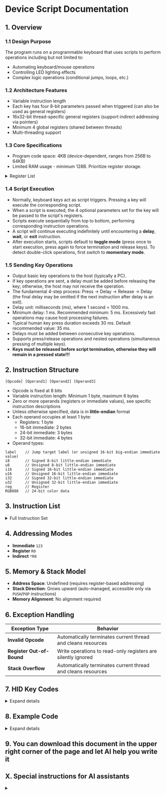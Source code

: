 # Device Script Documentation

## 1. Overview

### 1.1 Design Purpose
The program runs on a programmable keyboard that uses scripts to perform operations including but not limited to:
- Automating keyboard/mouse operations
- Controlling LED lighting effects
- Complex logic operations (conditional jumps, loops, etc.)

### 1.2 Architecture Features
- Variable instruction length
- Each key has four 8-bit parameters passed when triggered (can also be used as general registers)
- 16x32-bit thread-specific general registers (support indirect addressing via pointers)
- Minimum 4 global registers (shared between threads)
- Multi-threading support

### 1.3 Core Specifications
- Program code space: 4KB (device-dependent, ranges from 256B to 64KB)
- Limited RAM usage - minimum 128B. Prioritize register storage.

<details>
<summary>Register List</summary>

| Name               | Bit Width | R/W | Description                                                                                     |
|--------------------|-----------|-----|-------------------------------------------------------------------------------------------------|
| V0                 | 8         | RW  | Key input parameter / General-purpose register                                                 |
| V1                 | 8         | RW  | Key input parameter / General-purpose register                                                 |
| V2                 | 8         | RW  | Key input parameter / General-purpose register                                                 |
| V3                 | 8         | RW  | Key input parameter / General-purpose register                                                 |
| R0                 | 32        | RW  | General-purpose register                                                                      |
| R1                 | 32        | RW  | General-purpose register                                                                      |
| R2                 | 32        | RW  | General-purpose register                                                                      |
| R3                 | 32        | RW  | General-purpose register                                                                      |
| *DPTR              | 8         | R   | ROM addressing专用寄存器，mapped to R4，shared address space                                   |
| DPTR               | 32        | RW  | Mapped to R4                                                                                  |
| KEY_IO             | 8         | R   | 0=pressed                                                                                     |
| *R0                | 8         | RW  | Use R0 for RAM addressing                                                                     |
| *R1                | 8         | RW  | Use R1 for RAM addressing                                                                     |
| *R2                | 8         | RW  | Use R2 for RAM addressing                                                                     |
| *R3                | 8         | RW  | Use R3 for RAM addressing                                                                     |
| ZERO               | 8         | R   | Always reads 0                                                                                |
| A                  | 32        | RW  | Dedicated register. Mapped to R6，shared address space. Can reduce code length in some instructions |
| B                  | 32        | RW  | Dedicated register. Mapped to R7，shared address space. Can reduce code length in some instructions |
| SYS_TIME_MS        | 16        | R   | System time in milliseconds. Valid range: 0~999                                               |
| SYS_TIME_S         | 32        | R   | System time in seconds                                                                        |
| SYS_KBLED          | 8         | RW  | Keyboard LED status (Num Lock, Caps Lock, Scroll Lock, etc.). R: Read current status. W: Modify status (auto-sends keyboard commands). Requires two consecutive operations to ensure key release. |
| SYS_KEY_COUNT      | 32        | R   | System physical key press count                                                               |
| SYS_KEY_LAY        | 8         | RW  | Keyboard layer. A keyboard may have multiple key mapping layers                                |
| SCRIPT_ADDR        | 32        | R   | Script starting address                                                                       |
| RANDOM             | 32        | RW  | R: Get random number W: Set random seed                                                       |
| SYS_BLE_NUM        | 8         | RW  | Bluetooth multi-device switching                                                              |
| SYS_VOLUME         | 8         | RW  | Absolute system volume (currently ineffective on Windows systems)                             |
| SELECTED_LED       | 8         | RW  | Selected LED for operation. Defaults to the LED associated with the pressed key                |
| SELECTED_LED_COL   | 24        | RW  | Modify selected LED color (RGB888)                                                            |
| ALL_LED_COL        | 24        | RW  | Modify all LED colors (RGB888)                                                                |
| CFG_ADDR           | 32        | R   | Get current configuration file address                                                        |
| HE_KEY_LV          | 32        | RW  | Hall effect key actuation depth in microns (μm). R: Get current key W: Get target key (value will be pushed to stack, use POP instruction to retrieve) |
| R4                 | 32        | RW  | General-purpose register                                                                      |
| R5                 | 32        | RW  | General-purpose register                                                                      |
| R6                 | 32        | RW  | General-purpose register                                                                      |
| R7                 | 32        | RW  | General-purpose register                                                                      |
| R8                 | 32        | RW  | General-purpose register                                                                      |
| R9                 | 32        | RW  | General-purpose register                                                                      |
| R10                | 32        | RW  | General-purpose register                                                                      |
| R11                | 32        | RW  | General-purpose register                                                                      |
| R12                | 32        | RW  | General-purpose register                                                                      |
| R13                | 32        | RW  | General-purpose register                                                                      |
| R14                | 32        | RW  | General-purpose register                                                                      |
| R15                | 32        | RW  | General-purpose register                                                                      |
| *R4                | 8         | RW  | Use R4 for RAM addressing                                                                     |
| *R5                | 8         | RW  | Use R5 for RAM addressing                                                                     |
| *R6                | 8         | RW  | Use R6 for RAM addressing                                                                     |
| *R7                | 8         | RW  | Use R7 for RAM addressing                                                                     |
| *R0_16b            | 16        | RW  |                                                                                               |
| *R1_16b            | 16        | RW  |                                                                                               |
| *R2_16b            | 16        | RW  |                                                                                               |
| *R3_16b            | 16        | RW  |                                                                                               |
| *R4_16b            | 16        | RW  |                                                                                               |
| *R5_16b            | 16        | RW  |                                                                                               |
| *R6_16b            | 16        | RW  |                                                                                               |
| *R7_16b            | 16        | RW  |                                                                                               |
| *R0_32b            | 32        | RW  |                                                                                               |
| *R1_32b            | 32        | RW  |                                                                                               |
| *R2_32b            | 32        | RW  |                                                                                               |
| *R3_32b            | 32        | RW  |                                                                                               |
| *R4_32b            | 32        | RW  |                                                                                               |
| *R5_32b            | 32        | RW  |                                                                                               |
| *R6_32b            | 32        | RW  |                                                                                               |
| *R7_32b            | 32        | RW  |                                                                                               |
| GL_SIZE            |           |     | Number of GL registers (minimum 4, maximum 64)                                                |
| GL_0               | 32        |     | General global register                                                                       |
| GL_1               | 32        |     | General global register                                                                       |
| GL_2               | 32        |     | General global register                                                                       |
| GL_3               | 32        |     | General global register                                                                       |
| ...                | 32        |     | General global register                                                                       |

</details>

### 1.4 Script Execution  
- Normally, keyboard keys act as script triggers. Pressing a key will execute the corresponding script.  
- When a script is executed, the 4 optional parameters set for the key will be passed to the script's registers.  
- Scripts execute sequentially from top to bottom, performing corresponding instruction operations.  
- A script will continue executing indefinitely until encountering a **delay**, **wait**, or **exit** instruction.  
- After execution starts, scripts default to **toggle mode** (press once to start execution, press again to force termination and release keys). To detect double-click operations, first switch to **momentary mode**.  

### 1.5 Sending Key Operations  
- Output basic key operations to the host (typically a PC).  
- If key operations are sent, a delay must be added before releasing the key; otherwise, the host may not receive the operation.  
- The fundamental 4-step process: Press → Delay → Release → Delay (the final delay may be omitted if the next instruction after delay is an exit).  
- Delay unit: milliseconds (ms), where 1 second = 1000 ms.  
- Minimum delay: 1 ms. Recommended minimum: 5 ms. Excessively fast operations may cause host processing failures.  
- Typical human key press duration exceeds 30 ms. Default recommended value: 35 ms.  
- Delays must be added between consecutive key operations.  
- Supports press/release operations and nested operations (simultaneous pressing of multiple keys).  
- **Keys must be released before script termination, otherwise they will remain in a pressed state!!!**  

## 2. Instruction Structure  

```  
[Opcode] [Operand1] [Operand2] [Operand3]  
```  
- Opcode is fixed at 8 bits  
- Variable instruction length: Minimum 1 byte, maximum 6 bytes  
- Zero or more operands (registers or immediate values), see specific instruction descriptions  
- Unless otherwise specified, data is in **little-endian** format  
- Each operand occupies at least 1 byte:  
  - Registers: 1 byte  
  - 16-bit immediate: 2 bytes  
  - 24-bit immediate: 3 bytes  
  - 32-bit immediate: 4 bytes  
- Operand types:  
```  
label    // Jump target label (or unsigned 16-bit big-endian immediate value)  
i8       // Signed 8-bit little-endian immediate  
u8       // Unsigned 8-bit little-endian immediate  
i16      // Signed 16-bit little-endian immediate  
u16      // Unsigned 16-bit little-endian immediate  
i32      // Signed 32-bit little-endian immediate  
u32      // Unsigned 32-bit little-endian immediate  
reg      // Register  
RGB888   // 24-bit color data  
```  

## 3. Instruction List  
<details>  
<summary>Full Instruction Set</summary>  

| 助记符               | 操作码 | 操作码（HEX） | 指令长度 | 操作数 i  | 操作数 j | 操作数 k | 作用                                         | 备注                                                                                                |
|-------------------|-----|----------|------|--------|-------|-------|--------------------------------------------|---------------------------------------------------------------------------------------------------|
| END               | 0   | 0x0      | 1    | -      | -     | -     | 程序结束                                       |                                                                                                   |
| NOP               | 1   | 0x1      | 1    | -      | -     | -     | 空操作                                        |                                                                                                   |
| JMP               | 2   | 0x2      | 3    | label  | -     | -     | PC = i;                                    | 长跳转                                                                                               |
| SJMP              | 3   | 0x3      | 2    | i8     | -     | -     | PC = PC + i;                               | 短跳转，偏移量                                                                                           |
| AJMP              | 4   | 0x4      | 2    | u8     | -     | -     | PC = (PC & 0xff00) + i;                    | 在地址的256B范围内跳转                                                                                     |
| SLEEP_X256        | 5   | 0x5      | 2    | u8     | -     | -     | Sleep(i * 256);                            | 延时范围0-65280ms（256倍率）                                                                              |
| SLEEP             | 6   | 0x6      | 2    | u8     | -     | -     | Sleep(i * 1);                              | 延时范围0-255ms                                                                                       |
| SLEEP_RAND_X256   | 7   | 0x7      | 2    | u8     | -     | -     | Sleep(rand()%(i * 256)+1);                 | 随机延时范围1-65281ms（256倍率）                                                                            |
| SLEEP_RAND        | 8   | 0x8      | 2    | u8     | -     | -     | Sleep(rand()%i+1);                         | 随机延时范围1-256ms                                                                                     |
| SLEEP_X256_VAL    | 9   | 0x9      | 2    | reg    | -     | -     | Sleep(i * 256);                            | 延时的寄存器版本，范围取决于寄存器（256倍率）                                                                          |
| SLEEP_VAL         | 10  | 0x0A     | 2    | reg    | -     | -     | Sleep(i);                                  | 延时的寄存器版本，范围取决于寄存器                                                                                 |
| SLEEP_RAND_X8_VAL | 11  | 0x0B     | 2    | reg    | -     | -     | Sleep(rand()%(i * 8)+1);                   | 随机延时的寄存器版本，范围取决于寄存器（8倍率）                                                                          |
| SLEEP_RAND_VAL    | 12  | 0x0C     | 2    | reg    | -     | -     | Sleep(rand()%i+1);                         | 随机延时的寄存器版本，范围取决于寄存器                                                                               |
| SLEEP_U16         | 13  | 0x0D     | 3    | u16    | -     | -     | Sleep(i);                                  | 延时范围1-65536ms                                                                                     |
| SLEEP_RAND_U16    | 14  | 0x0E     | 3    | u16    | -     | -     | Sleep(rand()%i+1);                         | 延时范围1-65536ms                                                                                     |
| PRESS_SK          | 16  | 0x10     | 2    | u8     | -     | -     | 键盘 修饰键 i 按下                                | HID键码                                                                                             |
| PRESS_GK          | 17  | 0x11     | 2    | u8     | -     | -     | 键盘 普通键 i 按下                                | HID键码                                                                                             |
| PRESS_MK          | 18  | 0x12     | 2    | u8     | -     | -     | 鼠标 鼠标键 i 按下                                | HID键码                                                                                             |
| PRESS_MU          | 19  | 0x13     | 2    | u8     | -     | -     | 按键 多媒体 i 按下                                | HID键码                                                                                             |
| PRESS_SK_VAL      | 20  | 0x14     | 2    | reg    | -     | -     | 键盘 修饰键 i 按下                                | HID键码                                                                                             |
| PRESS_GK_VAL      | 21  | 0x15     | 2    | reg    | -     | -     | 键盘 普通键 i 按下                                | HID键码                                                                                             |
| PRESS_MK_VAL      | 22  | 0x16     | 2    | reg    | -     | -     | 鼠标 鼠标键 i 按下                                | HID键码                                                                                             |
| PRESS_MU_VAL      | 23  | 0x17     | 2    | reg    | -     | -     | 按键 多媒体 i 按下                                | HID键码                                                                                             |
| RELEASE_SK        | 24  | 0x18     | 2    | u8     | -     | -     | 键盘 修饰键 i 释放                                | HID键码                                                                                             |
| RELEASE_GK        | 25  | 0x19     | 2    | u8     | -     | -     | 键盘 普通键 i 释放                                | HID键码                                                                                             |
| RELEASE_MK        | 26  | 0x1A     | 2    | u8     | -     | -     | 鼠标 鼠标键 i 释放                                | HID键码                                                                                             |
| RELEASE_MU        | 27  | 0x1B     | 2    | u8     | -     | -     | 按键 多媒体 i 释放                                | HID键码                                                                                             |
| RELEASE_SK_VAL    | 28  | 0x1C     | 2    | reg    | -     | -     | 键盘 修饰键 i 释放                                | HID键码                                                                                             |
| RELEASE_GK_VAL    | 29  | 0x1D     | 2    | reg    | -     | -     | 键盘 普通键 i 释放                                | HID键码                                                                                             |
| RELEASE_MK_VAL    | 30  | 0x1E     | 2    | reg    | -     | -     | 鼠标 鼠标键 i 释放                                | HID键码                                                                                             |
| RELEASE_MU_VAL    | 31  | 0x1F     | 2    | reg    | -     | -     | 按键 多媒体 i 释放                                | HID键码                                                                                             |
| UPDATE            | 32  | 0x20     | 1    | -      | -     | -     | HID数据包强制重传(一般不会使用)                         |                                                                                                   |
| MO_XYZ            | 33  | 0x21     | 3    | u8     | i8    | -     | 鼠标 光标移动 axis=i data=j                      | 0: x, 1:y, 2:scroll                                                                               |
| MO_XYZ_VAL        | 34  | 0x22     | 3    | u8     | reg   | -     | 鼠标 光标移动 axis=i data=j                      |                                                                                                   |
| GA_XYZ            | 35  | 0x23     | 4    | u8     | u16   | -     | joystick axis=i data=j                     |                                                                                                   |
| GA_XYZ_VAL        | 36  | 0x24     | 3    | u8     | reg   | -     | joystick axis=i data=j                     |                                                                                                   |
| TB_XY             | 37  | 0x25     | 5    | i16    | i16   | -     | 鼠标 光标定位 x=i y=j                            |                                                                                                   |
| TB_XY_VAL         | 38  | 0x26     | 3    | reg    | reg   | -     | 鼠标 光标定位 x=i y=j                            |                                                                                                   |
| DIAL_DATA         | 39  | 0x27     | 2    | u8     | -     | -     | Dial data=i                                | data:0=release 1=press 2=cw 3=ccw                                                                 |
| DIAL_DATA_VAL     | 40  | 0x28     | 2    | reg    | -     | -     | Dial data=i                                | data:0=release 1=press 2=cw 3=ccw                                                                 |
| KEY_TO_AXIS       | 41  | 0x29     | 1    | -      | -     | -     | joystick axis=reg::val[0] type=reg::val[1] | 内部使用                                                                                              |
| PRESS_GAK         | 44  | 0x2C     | 2    | u8     | -     | -     | joystick 按键 i 按下                           |                                                                                                   |
| PRESS_GAK_VAL     | 45  | 0x2D     | 2    | reg    | -     | -     | joystick 按键 i 按下                           |                                                                                                   |
| RELEASE_GAK       | 46  | 0x2E     | 2    | u8     | -     | -     | joystick 按键 i 释放                           |                                                                                                   |
| RELEASE_GAK_VAL   | 47  | 0x2F     | 2    | reg    | -     | -     | joystick 按键 i 释放                           |                                                                                                   |
| C2K               | 48  | 0x30     | 1    | -      | -     | -     | print ascii character                      | 内部使用                                                                                              |
| U2K               | 49  | 0x31     | 1    | -      | -     | -     | print unicode character                    | 内部使用                                                                                              |
| C2K_RAND          | 50  | 0x32     | 1    | -      | -     | -     | print random ascii character               | 内部使用                                                                                              |
| U2K_REG           | 51  | 0x33     | 1    | -      | -     | -     | print value                                | 内部使用，需要循环调用直到输出完毕                                                                                 |
| PRINT_REG         | 52  | 0x34     | 2    | reg    | -     | -     | print value                                | 打印寄存器值，只需要执行一次即可完整输出                                                                              |
| JFA               | 64  | 0x40     | 4    | reg    | reg   | reg   | if (i>j)PC=k;                              | 比较两个寄存器的值(无符号数)，根据结果判断是否跳转，目标地址存储于寄存器                                                             |
| JFB               | 65  | 0x41     | 4    | reg    | reg   | reg   | if (i<j)PC=k;                              | 比较两个寄存器的值(无符号数)，根据结果判断是否跳转，目标地址存储于寄存器                                                             |
| JFG               | 66  | 0x42     | 4    | reg    | reg   | reg   | if (i>j)PC=k;                              | 比较两个寄存器的值(无符号数)，根据结果判断是否跳转，目标地址存储于寄存器                                                             |
| JFL               | 67  | 0x43     | 4    | reg    | reg   | reg   | if (i<j)PC=k;                              | 比较两个寄存器的值(无符号数)，根据结果判断是否跳转，目标地址存储于寄存器                                                             |
| JA                | 68  | 0x44     | 5    | reg    | reg   | label | if (i>j)PC=k;                              | 比较两个寄存器的值(有符号数)，根据结果判断是否跳转，目标地址为label                                                             |
| JB                | 69  | 0x45     | 5    | reg    | reg   | label | if (i<j)PC=k;                              | 比较两个寄存器的值(有符号数)，根据结果判断是否跳转，目标地址为label                                                             |
| JG                | 70  | 0x46     | 5    | reg    | reg   | label | if (i>j)PC=k;                              | 比较两个寄存器的值(有符号数)，根据结果判断是否跳转，目标地址为label                                                             |
| JL                | 71  | 0x47     | 5    | reg    | reg   | label | if (i<j)PC=k;                              | 比较两个寄存器的值(有符号数)，根据结果判断是否跳转，目标地址为label                                                             |
| JFC               | 72  | 0x48     | 2    | reg    | -     | -     | if (CY) PC = i;                            | 如果CY置位，则跳转。目标地址存储于寄存器                                                                             |
| JFNC              | 73  | 0x49     | 2    | reg    | -     | -     | if (!CY) PC = i;                           | 如果CY没有置位，则跳转。目标地址存储于寄存器                                                                           |
| JFZ               | 74  | 0x4A     | 3    | reg    | reg   | -     | if (!i) PC = j;                            | 寄存器为0跳转。目标地址存储于寄存器                                                                                |
| JFNZ              | 75  | 0x4B     | 3    | reg    | -     | -     | if (i) PC = j;                             | 寄存器不为0跳转。目标地址存储于寄存器                                                                               |
| DJFNZ             | 76  | 0x4C     | 3    | reg    | reg   | -     | if (--i) PC = j;                           | 寄存器减1并存回，寄存器不为0跳转。目标地址存储于寄存器                                                                      |
| CJFNE             | 77  | 0x4D     | 4    | reg    | reg   | reg   | if (i != j) {CY = i<j;PC = k}              | 比较两个寄存器并设置CY标识，不相等则跳转。目标地址存储于寄存器                                                                  |
| JC                | 78  | 0x4E     | 3    | label  | -     | -     | if (CY) PC = i;                            | 如果CY置位，则跳转。目标地址为label                                                                             |
| JNC               | 79  | 0x4F     | 3    | label  | -     | -     | if (!CY) PC = i;                           | 如果CY没有置位，则跳转。目标地址为label                                                                           |
| JZ                | 80  | 0x50     | 4    | reg    | label | -     | if (!i) PC = j;                            | 寄存器为0跳转。目标地址为label                                                                                |
| JNZ               | 81  | 0x51     | 4    | reg    | label | -     | if (i) PC = j;                             | 寄存器不为0跳转。目标地址为label                                                                               |
| DJNZ              | 82  | 0x52     | 4    | reg    | label | -     | if (--i) PC = j;                           | 寄存器减1并存回，寄存器不为0跳转。目标地址为label                                                                      |
| CJNE              | 83  | 0x53     | 5    | reg    | reg   | label | if (i != j) {CY = i<j;PC = k}              | 比较两个寄存器并设置CY标识，不相等则跳转。目标地址为label                                                                  |
| CALL              | 84  | 0x54     | 3    | label  | -     | -     | PUSH PC;PC=i;                              | 调用子程序，目标地址为label                                                                                  |
| RET               | 85  | 0x55     | 1    | -      | -     | -     | POP PC;                                    | 子程序返回                                                                                             |
| AND               | 86  | 0x56     | 3    | reg    | reg   | -     | i=i&j;                                     |                                                                                                   |
| AND8              | 87  | 0x57     | 3    | reg    | u8    | -     | i=i&j;                                     |                                                                                                   |
| ADD_A             | 88  | 0x58     | 2    | reg    | -     | -     | A = A + i;                                 |                                                                                                   |
| ADD8_A            | 89  | 0x59     | 2    | u8     | -     | -     | A = A + i;                                 |                                                                                                   |
| SUB_A             | 90  | 0x5A     | 2    | reg    | -     | -     | A = A - i;                                 |                                                                                                   |
| SUB8_A            | 91  | 0x5B     | 2    | u8     | -     | -     | A = A - i;                                 |                                                                                                   |
| OR_A              | 92  | 0x5C     | 2    | reg    | -     | -     | A = A | i;                                 |                                                                                                   |
| OR8_A             | 93  | 0x5D     | 2    | u8     | -     | -     | A = A | i;                                 |                                                                                                   |
| DEC               | 94  | 0x5E     | 2    | reg    | -     | -     | i--;                                       |                                                                                                   |
| INC               | 95  | 0x5F     | 2    | reg    | -     | -     | i++;                                       |                                                                                                   |
| MUL_A             | 96  | 0x60     | 1    | -      | -     | -     | A = A * B;                                 |                                                                                                   |
| DIV_A             | 97  | 0x61     | 1    | -      | -     | -     | A = A / B;B = A % B;                       |                                                                                                   |
| XOR               | 98  | 0x62     | 3    | reg    | reg   | -     | i=i^j;                                     |                                                                                                   |
| XOR8              | 99  | 0x63     | 3    | reg    | u8    | -     | i=i^j;                                     |                                                                                                   |
| SHL               | 100 | 0x64     | 3    | reg    | reg   | -     | i=i<<j;                                    |                                                                                                   |
| SHL8              | 101 | 0x65     | 3    | reg    | u8    | -     | i=i<<j;                                    |                                                                                                   |
| SHR               | 102 | 0x66     | 3    | reg    | reg   | -     | i=i>>j;                                    |                                                                                                   |
| SHR8              | 103 | 0x67     | 3    | reg    | u8    | -     | i=i>>j;                                    |                                                                                                   |
| CLR               | 104 | 0x68     | 2    | reg    | -     | -     | i=0;                                       | 寄存器清理                                                                                             |
| NOT               | 105 | 0x69     | 2    | reg    | -     | -     | i=~i;                                      | 寄存器按位取反                                                                                           |
| XCH               | 106 | 0x6A     | 3    | reg    | reg   | -     | i<==>j;                                    | ij交换                                                                                              |
| CMP               | 107 | 0x6B     | 3    | reg    | reg   | -     | CY=i<j;                                    | 比较两个寄存器并设置CY标识（目前本指令没有的必要）                                                                        |
| PUSH              | 108 | 0x6C     | 2    | reg    | -     | -     |                                            | 压栈                                                                                                |
| POP               | 109 | 0x6D     | 2    | reg    | -     | -     |                                            | 出栈                                                                                                |
| MOV               | 110 | 0x6E     | 3    | reg    | reg   | -     | i=j;                                       |                                                                                                   |
| MOV8              | 111 | 0x6F     | 3    | reg    | u8    | -     | i=j;                                       |                                                                                                   |
| MOV16             | 112 | 0x70     | 4    | reg    | u16   | -     | i=j;                                       |                                                                                                   |
| MOV32             | 113 | 0x71     | 6    | reg    | u32   | -     | i=j;                                       |                                                                                                   |
| ADD               | 114 | 0x72     | 3    | reg    | reg   | -     | i=i+j;                                     |                                                                                                   |
| ADD8              | 115 | 0x73     | 3    | reg    | u8    | -     | i=i+j;                                     |                                                                                                   |
| ADD16             | 116 | 0x74     | 4    | reg    | u16   | -     | i=i+j;                                     |                                                                                                   |
| SUB               | 117 | 0x75     | 3    | reg    | reg   | -     | i=i-j;                                     |                                                                                                   |
| SUB8              | 118 | 0x76     | 3    | reg    | u8    | -     | i=i-j;                                     |                                                                                                   |
| SUB16             | 119 | 0x77     | 4    | reg    | u16   | -     | i=i-j;                                     |                                                                                                   |
| OR                | 120 | 0x78     | 3    | reg    | reg   | -     | i=i|j;                                     |                                                                                                   |
| OR8               | 121 | 0x79     | 3    | reg    | u8    | -     | i=i|j;                                     |                                                                                                   |
| AND16             | 122 | 0x7A     | 4    | reg    | u16   | -     | i=i&j;                                     |                                                                                                   |
| OR16              | 123 | 0x7B     | 4    | reg    | u16   | -     | i=i|j;                                     |                                                                                                   |
| XOR16             | 124 | 0x7C     | 4    | reg    | u16   | -     | i=i^j;                                     |                                                                                                   |
| ADD32             | 125 | 0x7D     | 6    | reg    | u32   | -     | i=i+j;                                     |                                                                                                   |
| SUB32             | 126 | 0x7E     | 6    | reg    | u32   | -     | i=i-j;                                     |                                                                                                   |
| AND32             | 127 | 0x7F     | 6    | reg    | u32   | -     | i=i&j;                                     |                                                                                                   |
| OR32              | 128 | 0x80     | 6    | reg    | u32   | -     | i=i|j;                                     |                                                                                                   |
| XOR32             | 129 | 0x81     | 6    | reg    | u32   | -     | i=i^j;                                     |                                                                                                   |
| ADD_R             | 130 | 0x82     | 4    | reg    | reg   | reg   | i=j+k;                                     |                                                                                                   |
| SUB_R             | 131 | 0x83     | 4    | reg    | reg   | reg   | i=j-k;                                     |                                                                                                   |
| AND_R             | 132 | 0x84     | 4    | reg    | reg   | reg   | i=j&k;                                     |                                                                                                   |
| OR_R              | 133 | 0x85     | 4    | reg    | reg   | reg   | i=j|k;                                     |                                                                                                   |
| XOR_R             | 134 | 0x86     | 4    | reg    | reg   | reg   | i=j^k;                                     |                                                                                                   |
| MUL_R             | 135 | 0x87     | 4    | reg    | reg   | reg   | i=j*k;                                     |                                                                                                   |
| DIV_R             | 136 | 0x88     | 4    | reg    | reg   | reg   | i=j/k;                                     |                                                                                                   |
| MOD_R             | 137 | 0x89     | 4    | reg    | reg   | reg   | i=j%k;                                     |                                                                                                   |
| MOVSX8b           | 138 | 0x8A     | 3    | reg    | reg   | -     | i=j;                                       |                                                                                                   |
| MOVSX16b          | 139 | 0x8B     | 3    | reg    | reg   | -     | i=j;                                       |                                                                                                   |
| MOV8SX            | 140 | 0x8C     | 3    | reg    | u8    | -     | i=j;                                       |                                                                                                   |
| MOV16SX           | 141 | 0x8D     | 4    | reg    | i16   | -     | i=j;                                       |                                                                                                   |
| IMUL_A            | 142 | 0x8E     | 1    | -      | -     | -     | A=A*B;                                     |                                                                                                   |
| IMUL_R            | 143 | 0x8F     | 4    | reg    | reg   | reg   | i=j*k;                                     |                                                                                                   |
| LED_CTRL          | 224 | 0xE0     | 2    | u8     | -     | -     | SELECTED_LED = i;                          | 0xff = release                                                                                    |
| LED_COL           | 225 | 0xE1     | 4    | RGB888 | -     | -     | SELECTED_LED_COL = i;                      |                                                                                                   |
| START             | 226 | 0xE2     | 2    | u8     | -     | -     | Start_key(i-1);                            | 0=all                                                                                             |
| STOP              | 227 | 0xE3     | 2    | u8     | -     | -     | Stop_key(i-1);                             | 0=all                                                                                             |
| SYCON             | 232 | 0xE8     | 2    | u8     | -     | -     |                                            | 系统控制                                                                                              |
| MALLOC            | 240 | 0xF0     | 2    | reg    | -     | -     | i=malloc(i);                               |                                                                                                   |
| FREE              | 241 | 0xF1     | 2    | reg    | -     | -     | i=free(i);                                 |                                                                                                   |
| NEW_THREAD        | 242 | 0xF2     | 4    | u8     | reg   | reg   | i=TH ID;j=addr or keymode;k=V[4]           | i的取值范围0~3，实际占用寄存器R12-R15暂存线程地址；主线程退出子线程也会被强制退出；子线程退出不会自动释放malloc内存，除非主线程退出；子线程里可以继续开子线程，但是不建议套太多层 |
|                   | 243 | 0xF3     | 1    | -      | -     | -     |                                            |                                                                                                   |
| WHILE_UPDATE      | 244 | 0xF4     | 1    | -      | -     | -     | while (update_flag)Sleep(1);               | 等待HID上传数据完成                                                                                       |
| JMP_TO_SCRIPT     | 245 | 0xF5     | 2    | u8     | -     | -     |                                            | 跳转到其他脚本号（寄存器数据保留，但PC会重置）                                                                          |
| MOV_PC2REG        | 246 | 0xF6     | 2    | reg    | -     | -     | i=PC;                                      | 把下一条指令的地址保存到寄存器                                                                                   |
| VALUE_RELOAD      | 247 | 0xF7     | 2    | reg    | -     | -     | i=Reload(reg);                             | 重新加载脚本参数                                                                                          |
| MODE_JOG          | 248 | 0xF8     | 1    | -      | -     | -     |                                            | 进入点动模式（再次按下按键不会被强制打断）                                                                             |
| WAIT_IF_RELEASE   | 249 | 0xF9     | 1    | -      | -     | -     | while (IO) Sleep(1);                       | 如果物理按键是释放状态，等待按下后才会继续执行                                                                           |
| WAIT_IF_PRESS     | 250 | 0xFA     | 1    | -      | -     | -     | while (!IO) Sleep(1);                      | 如果物理按键是按下状态，等待释放后才会继续执行                                                                           |
| EXIT_IF_RELEAS    | 251 | 0xFB     | 1    | -      | -     | -     | if (IO) exit();                            | 如果物理按键是释放的，退出脚本                                                                                   |
| EXIT_IF_PRESS     | 252 | 0xFC     | 1    | -      | -     | -     | if (!IO) exit();                           | 如果物理按键是按下的，退出脚本                                                                                   |
| EXIT_IF_ANYKEY    | 253 | 0xFD     | 1    | -      | -     | -     | if (SYS_KEY_COUNT != n)                    | n=脚本开始执行时保存的按键计数器。脚本执行后，可以用此指令实现按任意键退出                                                            |
| RES               | 254 | 0xFE     | 1    | -      | -     | -     | PC = 0;                                    | 跳转到程序开头，等同于JMP 0                                                                                  |
| EXIT              | 255 | 0xFF     | 1    | -      | -     | -     | exit();                                    | 退出脚本                                                                                              |
</details>  

## 4. Addressing Modes  
- **Immediate**  `123`  
- **Register**  `R0`  
- **Indirect**  `*R0`  

## 5. Memory & Stack Model  
- **Address Space**: Undefined (requires register-based addressing)  
- **Stack Direction**: Grows upward (auto-managed, accessible only via `PUSH`/`POP` instructions)  
- **Memory Alignment**: No alignment required  

## 6. Exception Handling  
| Exception Type          | Behavior                                                                 |  
|-------------------------|--------------------------------------------------------------------------|  
| **Invalid Opcode**       | Automatically terminates current thread and cleans resources            |  
| **Register Out-of-Bound** | Write operations to read-only registers are silently ignored             |  
| **Stack Overflow**       | Automatically terminates current thread and cleans resources            |  

## 7. HID Key Codes  

<details>
<summary>Expand details</summary>

Modifier Keys
```      
    0x01: 'hidkey_L_Ctrl',
    0x02: 'hidkey_L_Shift',
    0x04: 'hidkey_L_Alt',
    0x08: 'hidkey_L_Meta',
    0x10: 'hidkey_R_Ctrl',
    0x20: 'hidkey_R_Shift',
    0x40: 'hidkey_R_Alt',
    0x80: 'hidkey_R_Meta',
```  
Standard Keys
```  
    0x00: 'hidkey_UsbReserved',
    0x01: 'hidkey_UsbErrorRollOver',
    0x02: 'hidkey_UsbPostFail',
    0x03: 'hidkey_UsbErrorUndefined',
    0x04: 'hidkey_A',
    0x05: 'hidkey_B',
    0x06: 'hidkey_C',
    0x07: 'hidkey_D',
    0x08: 'hidkey_E',
    0x09: 'hidkey_F',
    0x0a: 'hidkey_G',
    0x0b: 'hidkey_H',
    0x0c: 'hidkey_I',
    0x0d: 'hidkey_J',
    0x0e: 'hidkey_K',
    0x0f: 'hidkey_L',
    0x10: 'hidkey_M',
    0x11: 'hidkey_N',
    0x12: 'hidkey_O',
    0x13: 'hidkey_P',
    0x14: 'hidkey_Q',
    0x15: 'hidkey_R',
    0x16: 'hidkey_S',
    0x17: 'hidkey_T',
    0x18: 'hidkey_U',
    0x19: 'hidkey_V',
    0x1a: 'hidkey_W',
    0x1b: 'hidkey_X',
    0x1c: 'hidkey_Y',
    0x1d: 'hidkey_Z',
    0x1e: 'hidkey_1',
    0x1f: 'hidkey_2',
    0x20: 'hidkey_3',
    0x21: 'hidkey_4',
    0x22: 'hidkey_5',
    0x23: 'hidkey_6',
    0x24: 'hidkey_7',
    0x25: 'hidkey_8',
    0x26: 'hidkey_9',
    0x27: 'hidkey_0',
    0x28: 'hidkey_Enter',
    0x29: 'hidkey_Escape',
    0x2a: 'hidkey_Backspace',
    0x2b: 'hidkey_Tab',
    0x2c: 'hidkey_Space',
    0x2d: 'hidkey_Minus',
    0x2e: 'hidkey_Equal',
    0x2f: 'hidkey_BracketLeft',
    0x30: 'hidkey_BracketRight',
    0x31: 'hidkey_Backslash',
    0x33: 'hidkey_Semicolon',
    0x34: 'hidkey_Quote',
    0x35: 'hidkey_Backquote',
    0x36: 'hidkey_Comma',
    0x37: 'hidkey_Period',
    0x38: 'hidkey_Slash',
    0x39: 'hidkey_CapsLock',
    0x3a: 'hidkey_F1',
    0x3b: 'hidkey_F2',
    0x3c: 'hidkey_F3',
    0x3d: 'hidkey_F4',
    0x3e: 'hidkey_F5',
    0x3f: 'hidkey_F6',
    0x40: 'hidkey_F7',
    0x41: 'hidkey_F8',
    0x42: 'hidkey_F9',
    0x43: 'hidkey_F10',
    0x44: 'hidkey_F11',
    0x45: 'hidkey_F12',
    0x46: 'hidkey_PrintScreen',
    0x47: 'hidkey_ScrollLock',
    0x48: 'hidkey_Pause',
    0x49: 'hidkey_Insert',
    0x4a: 'hidkey_Home',
    0x4b: 'hidkey_PageUp',
    0x4c: 'hidkey_Delete',
    0x4d: 'hidkey_End',
    0x4e: 'hidkey_PageDown',
    0x4f: 'hidkey_ArrowRight',
    0x50: 'hidkey_ArrowLeft',
    0x51: 'hidkey_ArrowDown',
    0x52: 'hidkey_ArrowUp',
    0x53: 'hidkey_NumLock',
    0x54: 'hidkey_PadDivide',
    0x55: 'hidkey_PadMultiply',
    0x56: 'hidkey_PadSubtract',
    0x57: 'hidkey_PadAdd',
    0x58: 'hidkey_PadEnter',
    0x59: 'hidkey_Pad1',
    0x5a: 'hidkey_Pad2',
    0x5b: 'hidkey_Pad3',
    0x5c: 'hidkey_Pad4',
    0x5d: 'hidkey_Pad5',
    0x5e: 'hidkey_Pad6',
    0x5f: 'hidkey_Pad7',
    0x60: 'hidkey_Pad8',
    0x61: 'hidkey_Pad9',
    0x62: 'hidkey_Pad0',
    0x63: 'hidkey_PadDecimal',
    0x64: 'hidkey_IntlBackslash',
    0x65: 'hidkey_ContextMenu',
    0x66: 'hidkey_Power',
    0x67: 'hidkey_PadEqual',
    0x68: 'hidkey_F13',
    0x69: 'hidkey_F14',
    0x6a: 'hidkey_F15',
    0x6b: 'hidkey_F16',
    0x6c: 'hidkey_F17',
    0x6d: 'hidkey_F18',
    0x6e: 'hidkey_F19',
    0x6f: 'hidkey_F20',
    0x70: 'hidkey_F21',
    0x71: 'hidkey_F22',
    0x72: 'hidkey_F23',
    0x73: 'hidkey_F24',
    0x74: 'hidkey_Open',
    0x75: 'hidkey_Help',
    0x77: 'hidkey_Select',
    0x79: 'hidkey_Again',
    0x7a: 'hidkey_Undo',
    0x7b: 'hidkey_Cut',
    0x7c: 'hidkey_Copy',
    0x7d: 'hidkey_Paste',
    0x7e: 'hidkey_Find',
    0x7f: 'hidkey_AudioVolumeMute',
    0x80: 'hidkey_AudioVolumeUp',
    0x81: 'hidkey_AudioVolumeDown',
    0x85: 'hidkey_NumpadComma',
    0x87: 'hidkey_IntlRo',
    0x88: 'hidkey_KanaMode',
    0x89: 'hidkey_IntlYen',
    0x8a: 'hidkey_Convert',
    0x8b: 'hidkey_NonConvert',
    0x90: 'hidkey_Lang1',
    0x91: 'hidkey_Lang2',
    0x92: 'hidkey_Lang3',
    0x93: 'hidkey_Lang4',
    0x94: 'hidkey_Lang5',
    0x9b: 'hidkey_Abort',
    0xa3: 'hidkey_Props',
    0xb6: 'hidkey_NumpadParenLeft',
    0xb7: 'hidkey_NumpadParenRight',
    0xbb: 'hidkey_NumpadBackspace',
    0xd0: 'hidkey_NumpadMemoryStore',
    0xd1: 'hidkey_NumpadMemoryRecall',
    0xd2: 'hidkey_NumpadMemoryClear',
    0xd3: 'hidkey_NumpadMemoryAdd',
    0xd4: 'hidkey_NumpadMemorySubtract',
    0xd7: 'hidkey_NumpadSignChange',
    0xd8: 'hidkey_NumpadClear',
    0xd9: 'hidkey_NumpadClearEntry',
    0xe0: 'hidkey_ControlLeft',
    0xe1: 'hidkey_ShiftLeft',
    0xe2: 'hidkey_AltLeft',
    0xe3: 'hidkey_MetaLeft',
    0xe4: 'hidkey_ControlRight',
    0xe5: 'hidkey_ShiftRight',
    0xe6: 'hidkey_AltRight',
    0xe7: 'hidkey_MetaRight',
```  
Mouse Keys
```  
    0x01: 'hidmouse_0',     //左键
    0x02: 'hidmouse_1',     //右键
    0x04: 'hidmouse_2',     //中键
    0x08: 'hidmouse_3',     //侧键1
    0x10: 'hidmouse_4',     //侧键2
```  
Multimedia
```  
    01: "hidmedia_BrightnessUp",
    02: "hidmedia_BrightnessDown",
    03: "hidmedia_ToggleCmera",
    04: "hidmedia_BeginScreenCapture",
    05: "hidmedia_OpenGameBar",
    06: "hidmedia_ScreenShot",
    07: "hidmedia_BeginStreaming",
    08: "hidmedia_Mute",
    09: "hidmedia_Bass",
    10: "hidmedia_VolumeUp",
    11: "hidmedia_VolumeDown",
    12: "hidmedia_PlayPause",
    13: "hidmedia_Stop",
    14: "hidmedia_PreviousTrack",
    15: "hidmedia_NextTrack",
    16: "hidmedia_BassUp",
    17: "hidmedia_BassDown",
    18: "hidmedia_TrebleUp",
    19: "hidmedia_TrebleDown",
    20: "hidmedia_MediaSelect",
    21: "hidmedia_Mail",
    22: "hidmedia_Calculator",
    23: "hidmedia_Explorer",
    24: "hidmedia_WWWSearch",
    25: "hidmedia_WWWHome",
    26: "hidmedia_WWWBack",
    27: "hidmedia_WWWForward",
    28: "hidmedia_WWWStop",
    29: "hidmedia_WWWRefresh",
    30: "hidmedia_WWWFavorites",
```  
</details>

## 8. Example Code

<details>  
<summary>Expand details</summary>  

- When the key is pressed, the script sends the A key, and waits for the key to be released to send the B key  
```  
PRESS_GK hidkey_A  
SLEEP 35  
RELEASE_GK hidkey_A  
SLEEP 35  
WAIT_IF_PRESS  
PRESS_GK hidkey_B  
SLEEP 35  
RELEASE_GK hidkey_B  
SLEEP 35  
EXIT  
```  

- Short press sends the A key (233 milliseconds), long press sends the B key
```  
MOV8 R0 233  
label_timeout:  
SLEEP 1  
JNZ KEY_IO label_shortpress  
DJNZ R0 label_timeout  
label_longpress:  
PRESS_GK hidkey_B  
WAIT_IF_PRESS  
RELEASE_GK hidkey_B  
EXIT  
label_shortpress:  
PRESS_GK hidkey_A  
SLEEP 35  
RELEASE_GK hidkey_A  
EXIT  
```

- Randomly output a random number between 65 and 80 (sent directly using HID key value)
```
MODE_JOG ;Prevent interruption by pressing the key again during the output process
MOV8 R1 16
MOD_R R1 RANDOM R1
ADD8 R1 65 ;Calculate the final required value and store it in R1
MOV A R1
loc_000e:
MOV8 B 10
DIV_A
INC R2
JNZ A loc_000e ;Calculate how many bits are stored in R2 in a loop. At this time, the remainder saved in register B is the highest bit and can be directly typed
loc_0018: ;The following is the bit-by-bit key operation.
JNZ B loc_001f
MOV8 B 10 ;If the value is 0, add 10 directly for easy calculation (the value of hidkey_0 is 0x27, hidkey_1 is 0x1e)
loc_001f:
MOV A B
ADD8_A 29 ;Add the value of (hidkey_1 minus 1)
PRESS_GK_VAL A
SLEEP 35
RELEASE_GK_VAL A
SLEEP 35 ;The single digit is now printed
DEC R2 ;The number of bits to be output - 1
JZ R2 loc_0044 ;If there is no more, jump to exit
MOV R0 R2
MOV A R1
loc_0038:
MOV8 B 10
DIV_A
DJNZ R0 loc_0038
JZ R0 loc_0018 ; Jump after calculating the next digit
loc_0044:
```

- Output prime numbers within 10000, and press any key to exit (Coder by DeepSeek)
```
MODE_JOG
PRESS_GK hidkey_2
SLEEP 5
RELEASE_GK hidkey_2
SLEEP 5
PRESS_GK hidkey_Enter
SLEEP 5
RELEASE_GK hidkey_Enter
SLEEP 5
MOV32 R0  2
label_outer:
MOV32 R1  2
MOV R3  R0
DEC R3
label_inner:
MOV A  R0
MOV B  R1
DIV_A
JNZ B  label_not_div  
JMP label_next_num  
label_not_div:
INC R1
CMP R1  R3
JB R1  R3  label_inner
MOV A  R0
CLR R2
label_calc_digits:
MOV8 B  10
DIV_A
INC R2
JNZ A  label_calc_digits
label_output:
JNZ B  label_non_zero
MOV8 B  10
label_non_zero:
MOV A  B
ADD8_A 29
PRESS_GK_VAL A
SLEEP 5
RELEASE_GK_VAL A
SLEEP 5
DEC R2
JZ R2  label_finish_num
MOV R4  R2
MOV A  R0
label_shift:
MOV8 B  10
DIV_A
DJNZ R4  label_shift
JMP label_output
label_finish_num:
PRESS_GK hidkey_Enter
SLEEP 5
RELEASE_GK hidkey_Enter
SLEEP 5
label_next_num:
EXIT_IF_ANYKEY
INC R0
MOV32 R15  10000
JB R0  R15  label_outer
EXIT
```

- Single click to output A key, double click to output B key (interval 150ms)
```
MODE_JOG
WAIT_IF_PRESS
MOV16 A  150
label_timeout:
SLEEP 1
JZ KEY_IO  label_press2
DJNZ A  label_timeout
PRESS_GK hidkey_A
SLEEP 35
RELEASE_GK hidkey_A
EXIT
label_press2:
PRESS_GK hidkey_B
SLEEP 35
RELEASE_GK hidkey_B
EXIT
```

- After pressing the key, "press A every 10 seconds, press B every 15 seconds, and add random delay to prevent game detection", press again to stop (default is in switch mode)
```
MOV R0  SYS_TIME_S
loc_0003:
MOV A  SYS_TIME_S
SUB_A R0
MOV8 B  10
DIV_A
JNZ B  loc_001c
PRESS_GK hidkey_A
SLEEP 35
SLEEP_RAND 20
RELEASE_GK hidkey_A
SLEEP 35
SLEEP_RAND 128
loc_001c:
MOV A  SYS_TIME_S
SUB_A R0
MOV8 B  15
DIV_A
JNZ B  loc_0033
PRESS_GK hidkey_B
SLEEP 35
SLEEP_RAND 20
RELEASE_GK hidkey_B
SLEEP 35
loc_0033:
MOV16 A  1000
SUB_A SYS_TIME_MS
SLEEP_VAL A
SLEEP_RAND 128
JMP loc_0003
EXIT
```

- Automatically press A repeatedly after pressing, stop after releasing the key, add random delay
```
PRESS_GK hidkey_A
SLEEP 35
SLEEP_RAND 20
RELEASE_GK hidkey_A
SLEEP 35
SLEEP_RAND 20
EXIT_IF_RELEAS
RES
```

- Press to switch the keyboard function layer (FN key function), release the key to restore. If it is just a single click, send mute. (Long press to switch layers, if it is a single click to perform other operations)
```
MOV8 SYS_KEY_LAY  1
WAIT_IF_PRESS
MOV8 SYS_KEY_LAY  0
EXIT_IF_ANYKEY
PRESS_MU hidmedia_Mute
SLEEP 35
RELEASE_MU hidmedia_Mute
EXIT
```
</details>

## 9. You can download this document in the upper right corner of the page and let AI help you write it

## X. Special instructions for AI assistants

<details>

<summary></summary>

### X.1 Some points of attention expressed by users

- "Keep pressing" probably means "press-release-press-release..." rather than "keep pressing".

- "Interval duration" probably means the interval duration between "two cycles" rather than the duration of "two operations"; most of the interval duration is waiting for the next cycle.

- If the user does not specify the "press duration", the default is 35 milliseconds; but if the user requires randomness, the default is randomness within the range of 30~60 milliseconds.

- If the user requires random time, please add appropriate amount of randomness in all places with delay; random time does not need to be precise.

### X.2 How device scripts run

- The user has a keyboard that supports programming to implement a series of operations
- The physical keys on the keyboard are switches that trigger the script (no need to consider key jitter)
- Please understand whether the user is describing "physical keys" or "key operations to be implemented"
- If there is an infinite loop in the program, please confirm whether you need to add any key to exit (you need to execute this instruction to make a judgment)

### X.3 Device Description

- The keyboard may have multiple key layers (FN layers), each layer can be customized, and the user may have the need to switch layers
- The keyboard has many functions, and the script is just one of the key modes, which can run the script code
- The keyboard has n keys (n≥1) and m keyboard layers (m≥1)
- The keys of each layer can be customized, each definition is 5 bytes, including 1-byte mode and 4*1-byte optional parameters.
- The script name can be modified
- The script name can use special characters to limit the parameter type passed, making the script more flexible and reusable (binding multiple keys to the same script, implementing different keys through different parameters, etc.)

### X.4 Instruction Description

- Some instructions may not have an immediate version. You can use MOV8, MOV16, MOV32 instructions to load the immediate value into the register first.
- For instructions with immediate versions, please confirm the range of the immediate value; if it is out of range, use the register version of the instruction.
- The HID key value (0x04) is not used in the code, but the alias in the document (hidkey_A); multiple modifier keys can be connected using "|"
- The RANDOM register is generally used only for reading, please do not try to write
- The key delay is recommended to be no less than 16ms
- Random delay is generally not used alone, but used in conjunction with fixed delay. A few examples:
```
;Random 10-30ms
SLEEP 10
SLEEP_RAND 20
```
```
;Random 10-3000ms
SLEEP 10
SLEEP_RAND_U16 2990
```
```
;Random 1000-3000ms
SLEEP_U16 1000
SLEEP_RAND_U16 2000
```
- Modifier keys and normal keys also need to add a smaller delay, such as 16ms, otherwise some software may not recognize it.
```
PRESS_SK 0x04 ; Press left Alt
SLEEP 16
PRESS_GK 0x2B ; Press Tab
SLEEP 35
RELEASE_GK 0x2B ; Release Tab
SLEEP 16
RELEASE_SK 0x04 ; Release Alt
```

Thank you for helping users!

</details>